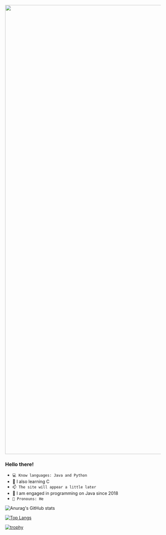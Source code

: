 <p align="center">
      <img src="https://i.ibb.co/Gs7gRHw/CSChat4-PS-2.png" width="1452">
</p>

### Hello there!
- `💻 Know languages: Java and Python`
- 🌱 I also learning C
- `📫 The site will appear a little later`
- 📖 I am engaged in programming on Java since 2018
- `👻 Pronouns: He`

![Anurag's GitHub stats](https://github-readme-stats.vercel.app/api?username=katcote&show_icons=true&theme=github_dark&hide_border=true)

[![Top Langs](https://github-readme-stats.vercel.app/api/top-langs/?username=katcote&layout=compact&theme=github_dark&hide_border=true)](https://github.com/anuraghazra/github-readme-stats)

[![trophy](https://github-profile-trophy.vercel.app/?username=KatCote&theme=dark_lover&no-frame=true)](https://github.com/KatCote/github-profile-trophy)
